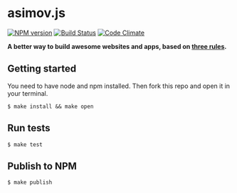 asimov.js
================

[![NPM version](https://badge.fury.io/js/asimov.js.png)](http://badge.fury.io/js/asimov.js) [![Build Status](https://travis-ci.org/adamrenklint/asimov.js.png?branch=master)](https://travis-ci.org/adamrenklint/asimov.js) [![Code Climate](https://codeclimate.com/github/adamrenklint/asimov.js.png)](https://codeclimate.com/github/adamrenklint/asimov.js)

**A better way to build awesome websites and apps, based on [three rules](http://asimovjs.org/three-rules).**

## Getting started

You need to have node and npm installed. Then fork this repo and open it in your terminal.

    $ make install && make open

## Run tests

    $ make test

## Publish to NPM

    $ make publish